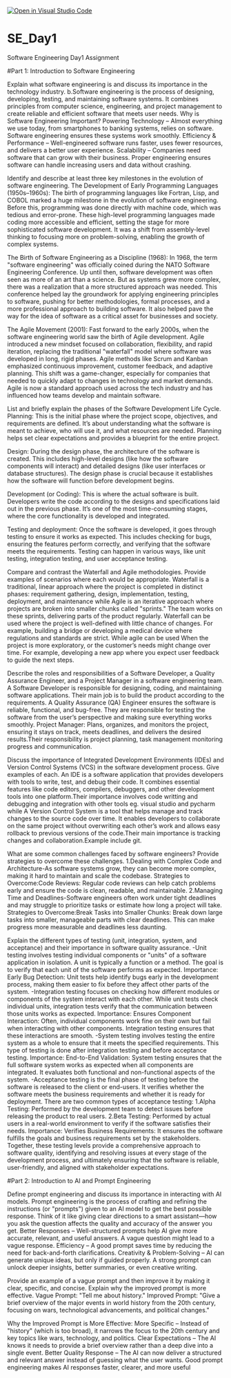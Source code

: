 [![Open in Visual Studio Code](https://classroom.github.com/assets/open-in-vscode-2e0aaae1b6195c2367325f4f02e2d04e9abb55f0b24a779b69b11b9e10269abc.svg)](https://classroom.github.com/online_ide?assignment_repo_id=18328163&assignment_repo_type=AssignmentRepo)
# SE_Day1
Software Engineering Day1 Assignment

#Part 1: Introduction to Software Engineering

Explain what software engineering is and discuss its importance in the technology industry.
b.Software engineering is the process of designing, developing, testing, and maintaining software systems. It combines principles from computer science, engineering, and project management to create reliable and efficient software that meets user needs.
Why is Software Engineering Important?
Powering Technology – Almost everything we use today, from smartphones to banking systems, relies on software. Software engineering ensures these systems work smoothly.
Efficiency & Performance – Well-engineered software runs faster, uses fewer resources, and delivers a better user experience.
Scalability – Companies need software that can grow with their business. Proper engineering ensures software can handle increasing users and data without crashing.

Identify and describe at least three key milestones in the evolution of software engineering.
The Development of Early Programming Languages (1950s–1960s): The birth of programming languages like Fortran, Lisp, and COBOL marked a huge milestone in the evolution of software engineering. Before this, programming was done directly with machine code, which was tedious and error-prone. These high-level programming languages made coding more accessible and efficient, setting the stage for more sophisticated software development. It was a shift from assembly-level thinking to focusing more on problem-solving, enabling the growth of complex systems.

The Birth of Software Engineering as a Discipline (1968): In 1968, the term "software engineering" was officially coined during the NATO Software Engineering Conference. Up until then, software development was often seen as more of an art than a science. But as systems grew more complex, there was a realization that a more structured approach was needed. This conference helped lay the groundwork for applying engineering principles to software, pushing for better methodologies, formal processes, and a more professional approach to building software. It also helped pave the way for the idea of software as a critical asset for businesses and society.

The Agile Movement (2001): Fast forward to the early 2000s, when the software engineering world saw the birth of Agile development. Agile introduced a new mindset focused on collaboration, flexibility, and rapid iteration, replacing the traditional "waterfall" model where software was developed in long, rigid phases. Agile methods like Scrum and Kanban emphasized continuous improvement, customer feedback, and adaptive planning. This shift was a game-changer, especially for companies that needed to quickly adapt to changes in technology and market demands. Agile is now a standard approach used across the tech industry and has influenced how teams develop and maintain software.

List and briefly explain the phases of the Software Development Life Cycle.
Planning: This is the initial phase where the project scope, objectives, and requirements are defined. It’s about understanding what the software is meant to achieve, who will use it, and what resources are needed. Planning helps set clear expectations and provides a blueprint for the entire project.

Design: During the design phase, the architecture of the software is created. This includes high-level designs (like how the software components will interact) and detailed designs (like user interfaces or database structures). The design phase is crucial because it establishes how the software will function before development begins.

Development (or Coding): This is where the actual software is built. Developers write the code according to the designs and specifications laid out in the previous phase. It’s one of the most time-consuming stages, where the core functionality is developed and integrated.

Testing and deployment: Once the software is developed, it goes through testing to ensure it works as expected. This includes checking for bugs, ensuring the features perform correctly, and verifying that the software meets the requirements. Testing can happen in various ways, like unit testing, integration testing, and user acceptance testing.


Compare and contrast the Waterfall and Agile methodologies. Provide examples of scenarios where each would be appropriate.
Waterfall is a traditional, linear approach where the project is completed in distinct phases: requirement gathering, design, implementation, testing, deployment, and maintenance while Agile is an iterative approach where projects are broken into smaller chunks called "sprints." The team works on these sprints, delivering parts of the product regularly. Waterfall can be used where the project is well-defined with little chance of changes. For example, building a bridge or developing a medical device where regulations and standards are strict. While agile can be used  When the project is more exploratory, or the customer’s needs might change over time. For example, developing a new app where you expect user feedback to guide the next steps.


Describe the roles and responsibilities of a Software Developer, a Quality Assurance Engineer, and a Project Manager in a software engineering team.
A Software Developer is responsible for designing, coding, and maintaining software applications. Their main job is to build the product according to the requirements.
A Quality Assurance (QA) Engineer ensures the software is reliable, functional, and bug-free. They are responsible for testing the software from the user’s perspective and making sure everything works smoothly.
Project Manager: Plans, organizes, and monitors the project, ensuring it stays on track, meets deadlines, and delivers the desired results.Their responsibility is project planning, task management monitoring progress and communication.

Discuss the importance of Integrated Development Environments (IDEs) and Version Control Systems (VCS) in the software development process. Give examples of each.
An IDE is a software application that provides developers with tools to write, test, and debug their code. It combines essential features like code editors, compilers, debuggers, and other development tools into one platform.Their importance involves code writting and debugging and integration with other tools eg. visual studio and pycharm while A Version Control System is a tool that helps manage and track changes to the source code over time. It enables developers to collaborate on the same project without overwriting each other’s work and allows easy rollback to previous versions of the code.Their main importance is tracking changes and collaboration.Example include git.

What are some common challenges faced by software engineers? Provide strategies to overcome these challenges.
1.Dealing with Complex Code and Architecture-As software systems grow, they can become more complex, making it hard to maintain and scale the codebase.
Strategies to Overcome:Code Reviews: Regular code reviews can help catch problems early and ensure the code is clean, readable, and maintainable.
2.Managing Time and Deadlines-Software engineers often work under tight deadlines and may struggle to prioritize tasks or estimate how long a project will take.
Strategies to Overcome:Break Tasks into Smaller Chunks: Break down large tasks into smaller, manageable parts with clear deadlines. This can make progress more measurable and deadlines less daunting.

Explain the different types of testing (unit, integration, system, and acceptance) and their importance in software quality assurance.
-Unit testing involves testing individual components or "units" of a software application in isolation. A unit is typically a function or a method. The goal is to verify that each unit of the software performs as expected.
 Importance:
Early Bug Detection: Unit tests help identify bugs early in the development process, making them easier to fix before they affect other parts of the system.
-Integration testing focuses on checking how different modules or components of the system interact with each other. While unit tests check individual units, integration tests verify that the communication between those units works as expected.
Importance:
Ensures Component Interaction: Often, individual components work fine on their own but fail when interacting with other components. Integration testing ensures that these interactions are smooth.
-System testing involves testing the entire system as a whole to ensure that it meets the specified requirements. This type of testing is done after integration testing and before acceptance testing.
Importance:
End-to-End Validation: System testing ensures that the full software system works as expected when all components are integrated. It evaluates both functional and non-functional aspects of the system.
-Acceptance testing is the final phase of testing before the software is released to the client or end-users. It verifies whether the software meets the business requirements and whether it is ready for deployment. There are two common types of acceptance testing:
1.Alpha Testing: Performed by the development team to detect issues before releasing the product to real users.
2.Beta Testing: Performed by actual users in a real-world environment to verify if the software satisfies their needs.
Importance:
Verifies Business Requirements: It ensures the software fulfills the goals and business requirements set by the stakeholders.
Together, these testing levels provide a comprehensive approach to software quality, identifying and resolving issues at every stage of the development process, and ultimately ensuring that the software is reliable, user-friendly, and aligned with stakeholder expectations.



#Part 2: Introduction to AI and Prompt Engineering


Define prompt engineering and discuss its importance in interacting with AI models.
Prompt engineering is the process of crafting and refining the instructions (or "prompts") given to an AI model to get the best possible response. Think of it like giving clear directions to a smart assistant—how you ask the question affects the quality and accuracy of the answer you get.
Better Responses – Well-structured prompts help AI give more accurate, relevant, and useful answers. A vague question might lead to a vague response.
Efficiency – A good prompt saves time by reducing the need for back-and-forth clarifications.
Creativity & Problem-Solving – AI can generate unique ideas, but only if guided properly. A strong prompt can unlock deeper insights, better summaries, or even creative writing.

Provide an example of a vague prompt and then improve it by making it clear, specific, and concise. Explain why the improved prompt is more effective.
Vague Prompt:
"Tell me about history."
Improved Prompt:
"Give a brief overview of the major events in world history from the 20th century, focusing on wars, technological advancements, and political changes."

Why the Improved Prompt is More Effective:
More Specific – Instead of "history" (which is too broad), it narrows the focus to the 20th century and key topics like wars, technology, and politics.
Clear Expectations – The AI knows it needs to provide a brief overview rather than a deep dive into a single event.
Better Quality Response – The AI can now deliver a structured and relevant answer instead of guessing what the user wants.
Good prompt engineering makes AI responses faster, clearer, and more useful
